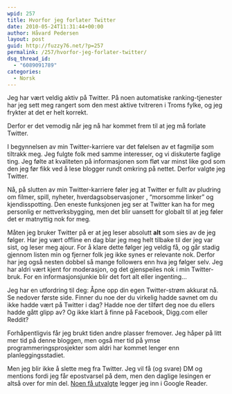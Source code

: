 ```yaml
---
wpid: 257
title: Hvorfor jeg forlater Twitter
date: 2010-05-24T11:31:44+00:00
author: Håvard Pedersen
layout: post
guid: http://fuzzy76.net/?p=257
permalink: /257/hvorfor-jeg-forlater-twitter/
dsq_thread_id:
  - "6089091789"
categories:
  - Norsk
---
```

Jeg har vært veldig aktiv på Twitter. På noen automatiske ranking-tjenester har jeg sett meg rangert som den mest aktive tvitreren i Troms fylke, og jeg frykter at det er helt korrekt.

Derfor er det vemodig når jeg nå har kommet frem til at jeg må forlate Twitter.

<!--more-->

I begynnelsen av min Twitter-karriere var det følelsen av et fagmiljø som tiltrakk meg. Jeg fulgte folk med samme interesser, og vi diskuterte faglige ting. Jeg følte at kvaliteten på informasjonen som fløt var minst like god som den jeg før fikk ved å lese blogger rundt omkring på nettet. Derfor valgte jeg Twitter.

Nå, på slutten av min Twitter-karriere føler jeg at Twitter er fullt av pludring om filmer, spill, nyheter, hverdagsobservasjoner , &#8220;morsomme linker&#8221; og kjendisspotting. Den eneste funksjonen jeg ser at Twitter kan ha for meg personlig er nettverksbygging, men det blir uansett for globalt til at jeg føler det er matnyttig nok for meg.

Måten jeg bruker Twitter på er at jeg leser absolutt **alt** som sies av de jeg følger. Har jeg vært offline en dag blar jeg meg helt tilbake til der jeg var sist, og leser meg ajour. For å klare dette følger jeg veldig få, og går stadig gjennom listen min og fjerner folk jeg ikke synes er relevante nok. Derfor har jeg også nesten dobbel så mange followers enn hva jeg følger selv. Jeg har aldri vært kjent for moderasjon, og det gjenspeiles nok i min Twitter-bruk. For en informasjonsjunkie blir det fort alt eller ingenting&#8230;

Jeg har en utfordring til deg: Åpne opp din egen Twitter-strøm akkurat nå. Se nedover første side. Finner du noe der du virkelig hadde savnet om du ikke hadde vært på Twitter i dag? Hadde noe der tilført deg noe du ellers hadde gått glipp av? Og ikke klart å finne på Facebook, Digg.com eller Reddit?

Forhåpentligvis får jeg brukt tiden andre plasser fremover. Jeg håper på litt mer tid på denne bloggen, men også mer tid på ymse programmeringsprosjekter som aldri har kommet lenger enn planleggingsstadiet.

Men jeg blir ikke å slette meg fra Twitter. Jeg vil få (og svare) DM og mentions fordi jeg får epostvarsel på dem, men den daglige lesingen er altså over for min del. [Noen få utvalgte](http://twitter.com/fuzzy76/rss-worthy) legger jeg inn i Google Reader.
